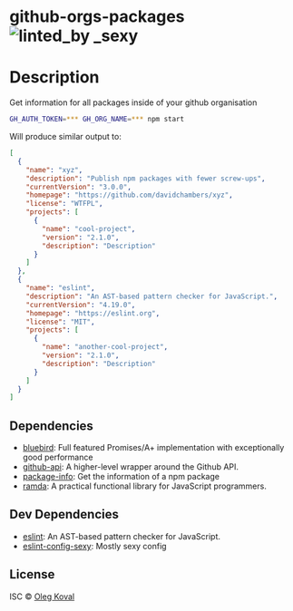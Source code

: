 # github-orgs-packages ![linted_by _sexy](https://img.shields.io/badge/linted_by-_sexy-brightgreen.svg)

# Description

Get information for all packages inside of your github organisation

```sh
GH_AUTH_TOKEN=*** GH_ORG_NAME=*** npm start
```

Will produce similar output to:

```json
[
  {
    "name": "xyz",
    "description": "Publish npm packages with fewer screw-ups",
    "currentVersion": "3.0.0",
    "homepage": "https://github.com/davidchambers/xyz",
    "license": "WTFPL",
    "projects": [
      {
        "name": "cool-project",
        "version": "2.1.0",
        "description": "Description"
      }
    ]
  },
  {
    "name": "eslint",
    "description": "An AST-based pattern checker for JavaScript.",
    "currentVersion": "4.19.0",
    "homepage": "https://eslint.org",
    "license": "MIT",
    "projects": [
      {
        "name": "another-cool-project",
        "version": "2.1.0",
        "description": "Description"
      }
    ]
  }
]
```

## Dependencies

- [bluebird](https://ghub.io/bluebird): Full featured Promises/A+ implementation with exceptionally good performance
- [github-api](https://ghub.io/github-api): A higher-level wrapper around the Github API.
- [package-info](https://ghub.io/package-info): Get the information of a npm package
- [ramda](https://ghub.io/ramda): A practical functional library for JavaScript programmers.

## Dev Dependencies

- [eslint](https://ghub.io/eslint): An AST-based pattern checker for JavaScript.
- [eslint-config-sexy](https://ghub.io/eslint-config-sexy): Mostly sexy config

## License

ISC © [Oleg Koval](https://github.com/oleg-koval)
